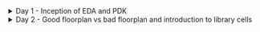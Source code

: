 <details>
  <summary> Day 1 - Inception of EDA and PDK </summary>

  # Day 1 - Inception of EDA and PDK

  <details>
    <summary> Theory </summary>


## From Software Applications to Hardware 

- Application software (Apps) enters into system software which converts the apps into binary language to be understood by hardware.
- Major components of system software are operating system, compiler and assembler.
  
<img width="811" alt="1" src="https://github.com/sukanyasmeher/sfal-vsd/assets/166566124/d4ed9a15-c832-425f-8912-366cfc5ee863">

<img width="818" alt="2" src="https://github.com/sukanyasmeher/sfal-vsd/assets/166566124/2d06cb1b-4fff-4c71-b708-92ea05ce945a">

## SOC Design using OpenLane

### What is Process Design Kit (PDK)?
A Process Design Kit (PDK) is an essential set of documents and data files used in the design of integrated circuits (ICs). It is provided by semiconductor foundries to IC designers to ensure that their designs are manufacturable using the foundry's process technology. Here are the key components and aspects of a PDK:

1. **Design Rules**: Detailed guidelines for the physical layout of the IC. These rules ensure that the design can be reliably manufactured and meet the desired performance criteria.

2. **Device Models**: Mathematical models that describe the behavior of the transistors and other components fabricated with the specific process technology. These models are crucial for accurate circuit simulations.

3. **Technology Files**: Information about the layers and materials used in the process, such as metal layers, dielectric materials, and doping concentrations.

4. **Standard Cell Libraries**: Pre-designed and pre-characterized logic gates, flip-flops, and other fundamental building blocks. These cells are optimized for the specific process technology and are used to speed up the design process.

5. **Parameter Files**: Data for setting up simulation tools and ensuring that the simulations reflect the real-world performance of the fabricated IC.

6. **Design Verification Files**: Scripts and settings for design rule checking (DRC), layout versus schematic (LVS) checking, and other verification processes to ensure that the design meets all manufacturing requirements.

7. **Process-Specific Scripts and Tools**: Automated tools and scripts tailored for the specific process technology, which help streamline the design and verification process.

#### Importance of PDKs

- **Manufacturability**: Ensures that the designed ICs can be reliably fabricated.
- **Performance Optimization**: Helps designers optimize their designs for performance, power, and area.
- **Efficiency**: Speeds up the design process by providing pre-characterized components and automated tools.
- **Accuracy**: Improves the accuracy of simulations, leading to better predictions of the final IC performance.

#### Usage in the Design Flow

PDKs are used throughout the IC design flow, from initial schematic capture and simulation through physical layout and verification. They are essential for both custom IC designs and designs using standard cells.

### Simplified RTL-to-GDS

<img width="1150" alt="3" src="https://github.com/sukanyasmeher/sfal-vsd/assets/166566124/b5b84f28-f3f0-492d-9d15-248fd5005be8">

<img width="1145" alt="4" src="https://github.com/sukanyasmeher/sfal-vsd/assets/166566124/b5b5fad4-aa6c-47f0-86bd-f58adc3eab60">

<img width="1133" alt="5" src="https://github.com/sukanyasmeher/sfal-vsd/assets/166566124/9000684b-1c0b-492a-9f43-b34d26c7dcf1">

<img width="1133" alt="6" src="https://github.com/sukanyasmeher/sfal-vsd/assets/166566124/96915a87-3a80-4780-8262-d73963f4f005">

<img width="1131" alt="7" src="https://github.com/sukanyasmeher/sfal-vsd/assets/166566124/43391ede-6889-44f3-a227-4f56970d836d">

<img width="1129" alt="8" src="https://github.com/sukanyasmeher/sfal-vsd/assets/166566124/21edccc1-e419-461a-a063-ce35518f8d10">

<img width="1132" alt="9" src="https://github.com/sukanyasmeher/sfal-vsd/assets/166566124/711df054-dce3-4279-bbfc-2e5b6ec62467">

<img width="1130" alt="10" src="https://github.com/sukanyasmeher/sfal-vsd/assets/166566124/eed690fe-9de9-45fe-903f-89f5b5388c44">

<img width="1133" alt="11" src="https://github.com/sukanyasmeher/sfal-vsd/assets/166566124/c33b4c48-5e6d-4a2d-b46b-fbf362e622c1">

<img width="1132" alt="12" src="https://github.com/sukanyasmeher/sfal-vsd/assets/166566124/2a04ebf9-5209-42f6-bf6d-1b5348e3a323">

### OpenLane ASIC Flow

<img width="1132" alt="13" src="https://github.com/sukanyasmeher/sfal-vsd/assets/166566124/6fa1e1a1-58e4-4fd4-ba6f-82eaf4fce854">

</details>

<details>
  <summary> Lab - Download VirtualBox in MAC OS </summary>
  
</details>

<details>
  <summary> Lab - Introduction to Open Source EDA Tool - OpenLane </summary>

## Introduction to Open Source EDA Tools  - OpenLane

Refer the link for more information - https://github.com/The-OpenROAD-Project/OpenLane
  
1. The libraries are located in `/home/vsduser/Desktop/work/tools/openlane_working_dir/pdks/sky130A/libs.ref`. We will be working with `sky130_fd_sc_hd` library.
   - `sky130_fd` is skywater foundry library
   - `sc` stands for standard cell
   - `hd` stands for high density
2. Change the directory to `/home/vsduser/Desktop/work/tools/openlane_working_dir/openlane`.
3. set alias docker='docker run -it -v $(pwd):/openLANE_flow -v $PDK_ROOT:$PDK_ROOT -e PDK_ROOT=$PDK_ROOT -u
4. Invoke OpenLane using `docker` command
5. Run OpenLane in interactive mode using the command `./flow.tcl -interactive`. Without `-interactive` it will run the complete flow. But at this stage, we want to do step-by-step.
   
The screenshot after invoking is shown below

![14](https://github.com/sukanyasmeher/sfal-vsd/assets/166566124/efbb9fea-0829-42d4-bdf4-300426efdda8)

6. Command for input required package for openlane flow is
```
package require openlane 0.9
```
7. The designs are already located in the folder `/home/vsduser/Desktop/work/tools/openlane_working_dir/openlane/designs`. We will run the design `picorv32a`. The settings are present in config.tcl. However, the precedence Opnelane takes is openlane setting < config.tcl < sky130A_sky130_fd_sc_hd_config.tcl. Command to prepare the file system and design setup is
```
prep -design picorv32a
```
A new directory called `runs` is created inside `/home/vsduser/Desktop/work/tools/openlane_working_dir/openlane/designs/picorv32a`. It has all the necessary files and folder required for synthesis.  

The screenshot is shown below
![15](https://github.com/sukanyasmeher/sfal-vsd/assets/166566124/b65ebf6a-3903-4302-bcbb-15494810972f)

8. The command to run the synthesis is
   ```
   run_synthesis
   ```
   After successful synthesis, the output is shown below.
   
![16](https://github.com/sukanyasmeher/sfal-vsd/assets/166566124/73d4c00b-72d5-46bf-8330-073a184316db)

9. Next task is to find the ***flop ratio*** which is ratio of number of D flip flops and total number of standard cells which is 1613/14876=0.10843.
10. Synthesis reports are present in `/home/vsduser/Desktop/work/tools/openlane_working_dir/openlane/designs/picorv32a/runs/18-06_00-09/reports/synthesis`. The reports are
```
    total 1736
-rw-r--r-- 1 vsduser vsduser   1216 Jun 18 06:18 1-yosys_pre.stat
-rw-r--r-- 1 vsduser vsduser    866 Jun 18 06:18 1-yosys_dff.stat
-rw-r--r-- 1 vsduser vsduser  20479 Jun 18 06:19 1-yosys_4.chk.rpt
-rw-r--r-- 1 vsduser vsduser   2674 Jun 18 06:19 1-yosys_4.stat.rpt
-rw-r--r-- 1 vsduser vsduser     12 Jun 18 06:19 2-opensta_tns.rpt
-rw-r--r-- 1 vsduser vsduser     11 Jun 18 06:19 2-opensta_wns.rpt
-rw-r--r-- 1 vsduser vsduser 816771 Jun 18 06:19 2-opensta.timing.rpt
-rw-r--r-- 1 vsduser vsduser  17763 Jun 18 06:19 2-opensta.min_max.rpt
-rw-r--r-- 1 vsduser vsduser 816771 Jun 18 06:19 2-opensta.rpt
-rw-r--r-- 1 vsduser vsduser  74793 Jun 18 06:19 2-opensta.slew.rpt
```


  
</details>

</details>

<details> 
  <summary> Day 2 - Good floorplan vs bad floorplan and introduction to library cells </summary>

# Day 2 - Good floorplan vs bad floorplan and introduction to library cells

<details>
  <summary> 1 - Chip Floorplan Considerations </summary>
  
  # 1 - Chip Floorplan Considerations
  
<details>
  <summary> Theory </summary>

Following are the considerations for chip floorplan
  - Define the height and width of the core and die
  - Define the location of pre-placed cells
  - Surround the pre-placed cells with de-coupling capacitor
  
## Utilization Factor and Aspect Ratio

Steps to define the height and width of the core and die 
- Define the netlist which is the connectivity between all the components
- Convert the symbols of gates into the physical dimension
- Find out the dimensions of standard cells (not wires as of now). Let's assume the rough dimensions of standard cells as 1unit X 1unit. Thus area is 1 sq. unit.
- With the help of this information, next, we can calculate the area occupied by the netlist on a silicon wafer. The total are occupied by this netlist will be no. of cells X 1sq. unit.
- Utilization Ration = Area occupied by netlist/Total area of the core
- Aspect Ratio = Height/ Width

<img width="1201" alt="1" src="https://github.com/sukanyasmeher/sfal-vsd/assets/166566124/41a290f0-da05-4dfd-a6d3-bc9bfb8f81c7">

<img width="1175" alt="2" src="https://github.com/sukanyasmeher/sfal-vsd/assets/166566124/04b8fadc-c5c7-4735-b685-85afcac71706">

## Concept of pre-placed cells

Steps to define the location of pre-placed cells 
- Define the combinational operation in terms of gates
- Cut them into parts, in this case may be 2 parts or 2 separate blocks. Each block will be implemented separately.
- Extend the IO pins and black box the two blocks
- Separate the black boxes as separate IPs or modules. The advantage of this is these IPs or modules can be used multiple times in the chip as required. This is the concept of re-used modules. Similarly there are other IPs available such as memory, clock gating cell, comparator, mux.
- The arrangement of these IPs in a chip is called ***Floorplanning***.
- These IPs/blocks have user-defined locations, hence are placed in chip before automated P&R and are called ***pre-placed cells***.
- Automated P&R tools place the remaining logical cells in the design onto the chip.

<img width="1168" alt="3" src="https://github.com/sukanyasmeher/sfal-vsd/assets/166566124/c6a7ba53-56cb-4d73-9c6b-62a3f1cecc8c">

<img width="1152" alt="4" src="https://github.com/sukanyasmeher/sfal-vsd/assets/166566124/3451e244-a469-418f-ba8a-1f7f2f6fc682">

<img width="1129" alt="5" src="https://github.com/sukanyasmeher/sfal-vsd/assets/166566124/2dd000f4-fdbf-4f1a-a481-f35b01b0d459">


## De-coupling capacitor

Decoupling capacitors, also known as bypass capacitors, are critical components in VLSI (Very-Large-Scale Integration) design for several reasons:

- Power Supply Stabilization: VLSI circuits can draw significant and rapidly changing amounts of current, especially during switching operations. These sudden changes can cause fluctuations in the power supply voltage. Decoupling capacitors help stabilize the voltage by providing or absorbing current as needed, ensuring a steady supply to the circuit.

- Noise Reduction: High-speed switching in VLSI circuits generates noise, which can propagate through the power supply lines and affect the performance of other parts of the chip. Decoupling capacitors filter out this high-frequency noise, reducing its impact on sensitive components.

- Signal Integrity: Variations in the power supply can lead to signal integrity issues, causing errors in data transmission and processing. Decoupling capacitors maintain a consistent voltage level, helping to preserve the integrity of signals within the chip.

- Transient Response Improvement: When a circuit suddenly switches states, the demand for current can spike. Without decoupling capacitors, the inductance and resistance in the power delivery network can prevent the power supply from responding quickly enough, leading to voltage dips. Decoupling capacitors provide the necessary current during these transitions, improving the transient response.

- Prevention of Ground Bounce and Supply Droop: Ground bounce occurs when multiple outputs switch simultaneously, causing a temporary rise in ground voltage. Similarly, supply droop happens when the supply voltage drops due to a sudden increase in current demand. Decoupling capacitors mitigate these effects by providing a local reservoir of charge.

- Reduction of Electromagnetic Interference (EMI): Switching noise can radiate as electromagnetic interference, affecting nearby circuits and systems. Decoupling capacitors help in suppressing this noise, reducing EMI.

  <img width="948" alt="6" src="https://github.com/sukanyasmeher/sfal-vsd/assets/166566124/e3553809-72a1-4a45-812d-44464929489e">


</details>

<details>
  <summary> Lab </summary>
</details>
  
</details>

</details>
